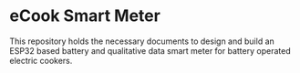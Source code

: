# eCook Smart Meter

This repository holds the necessary documents to design and build an ESP32 based battery and qualitative data smart meter for battery operated electric cookers. 
